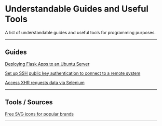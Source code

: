 # Understandable Guides and Useful Tools
A list of understandable guides and useful tools for programming purposes.

---

## Guides
[Deploying Flask Apps to an Ubuntu Server](https://www.youtube.com/watch?v=kDRRtPO0YPA)

[Set up SSH public key authentication to connect to a remote system](https://kb.iu.edu/d/aews)

[Access XHR requests data via Selenium](https://gist.github.com/lorey/079c5e178c9c9d3c30ad87df7f70491d)

---

## Tools / Sources

[Free SVG icons for popular brands](https://simpleicons.org)

---
